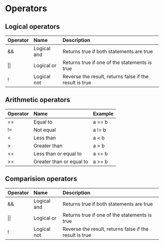# Operators

## Logical operators

| Operator | Name | Description |
|     :---      | :---         | :---         |
| && | Logical and | Returns true if both statements are true |
| \|\| | Logical or | Returns true if one of the statements is true |
| ! | Logical not | Reverse the result, returns false if the result is true | 

## Arithmetic operators

| Operator | Name | Example |
| :---         | :---         | :---         |
| == | Equal to | a == b |
| != | Not equal | a != b |
| < | Less than | a < b |
| > | Greater than | a > b | 
| <= | Less than or equal to | a <= b | 
| >= | Greater than or equal to | a >= b | 

## Comparision operators


| Operator | Name | Description |
|     :---      | :---         | :---         |
| && | Logical and | Returns true if both statements are true |
| \|\| | Logical or | Returns true if one of the statements is true |
| ! | Logical not | Reverse the result, returns false if the result is true | 
